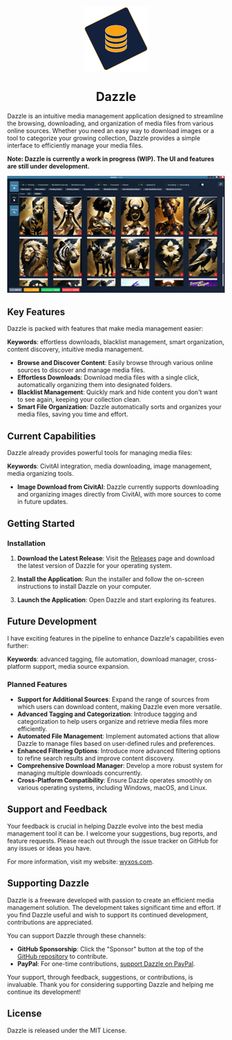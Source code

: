 <p align="center">
  <img src="/icon-512.png" alt="Dazzle Icon" width="150">
</p>

<h1 align="center">Dazzle</h1>

Dazzle is an intuitive media management application designed to streamline the browsing, downloading, and organization of media files from various online sources. Whether you need an easy way to download images or a tool to categorize your growing collection, Dazzle provides a simple interface to efficiently manage your media files.

**Note: Dazzle is currently a work in progress (WIP). The UI and features are still under development.**

![Dazzle Preview](/preview.png "Dazzle Preview")

## Key Features

Dazzle is packed with features that make media management easier:

**Keywords**: effortless downloads, blacklist management, smart organization, content discovery, intuitive media management.

- **Browse and Discover Content**: Easily browse through various online sources to discover and manage media files.
- **Effortless Downloads**: Download media files with a single click, automatically organizing them into designated folders.
- **Blacklist Management**: Quickly mark and hide content you don't want to see again, keeping your collection clean.
- **Smart File Organization**: Dazzle automatically sorts and organizes your media files, saving you time and effort.

## Current Capabilities

Dazzle already provides powerful tools for managing media files:

**Keywords**: CivitAI integration, media downloading, image management, media organizing tools.

- **Image Download from CivitAI**: Dazzle currently supports downloading and organizing images directly from CivitAI, with more sources to come in future updates.

## Getting Started

### Installation

1. **Download the Latest Release**: Visit the [Releases](https://github.com/wyxos/dazzle/releases) page and download the latest version of Dazzle for your operating system.

2. **Install the Application**: Run the installer and follow the on-screen instructions to install Dazzle on your computer.

3. **Launch the Application**: Open Dazzle and start exploring its features.

## Future Development

I have exciting features in the pipeline to enhance Dazzle's capabilities even further:

**Keywords**: advanced tagging, file automation, download manager, cross-platform support, media source expansion.

### Planned Features

- **Support for Additional Sources**: Expand the range of sources from which users can download content, making Dazzle even more versatile.
- **Advanced Tagging and Categorization**: Introduce tagging and categorization to help users organize and retrieve media files more efficiently.
- **Automated File Management**: Implement automated actions that allow Dazzle to manage files based on user-defined rules and preferences.
- **Enhanced Filtering Options**: Introduce more advanced filtering options to refine search results and improve content discovery.
- **Comprehensive Download Manager**: Develop a more robust system for managing multiple downloads concurrently.
- **Cross-Platform Compatibility**: Ensure Dazzle operates smoothly on various operating systems, including Windows, macOS, and Linux.

## Support and Feedback

Your feedback is crucial in helping Dazzle evolve into the best media management tool it can be. I welcome your suggestions, bug reports, and feature requests. Please reach out through the issue tracker on GitHub for any issues or ideas you have.

For more information, visit my website: [wyxos.com](https://wyxos.com).

## Supporting Dazzle

Dazzle is a freeware developed with passion to create an efficient media management solution. The development takes significant time and effort. If you find Dazzle useful and wish to support its continued development, contributions are appreciated.

You can support Dazzle through these channels:

- **GitHub Sponsorship**: Click the "Sponsor" button at the top of the [GitHub repository](https://github.com/wyxos/dazzle) to contribute.
- **PayPal**: For one-time contributions, [support Dazzle on PayPal](https://paypal.me/jjaulimsing?country.x=MU&locale.x=en_US).

Your support, through feedback, suggestions, or contributions, is invaluable. Thank you for considering supporting Dazzle and helping me continue its development!

## License

Dazzle is released under the MIT License.
